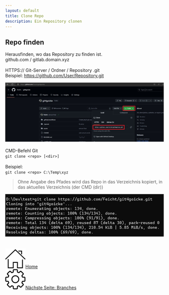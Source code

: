 ```yaml
---
layout: default
title: Clone Repo
description: Ein Repository clonen
---
```

## Repo finden
Herausfinden, wo das Repository zu finden ist. <br>
github.com / gitlab.domain.xyz<br>
<br>
HTTPS:// Git-Server / Ordner / Repository .git<br>
Beispiel: https://github.com/User/Repository.git<br>

![Github Clone Link](./assets/img/git-clone_site.jpg)
<br>
<br>
CMD-Befehl Git<br>
`git clone <repo> [<dir>]`<br>
<br>
Beispiel: <br>
`git clone <repo> C:\Temp\xyz`<br>
> Ohne Angabe des Pfades wird das Repo in das Verzeichnis kopiert, in das aktuelles Verzeichnis (der CMD (dir))


![Output Git Clone](./assets/img/git-clone.jpg)
<br><br><br>
[![Home](./assets/img/home.png)Home](https://git.fullme.sh/)<br>
[![Grundkonfiguration Git](./assets/img/gear.png)Nächste Seite: Branches](./branch.html)